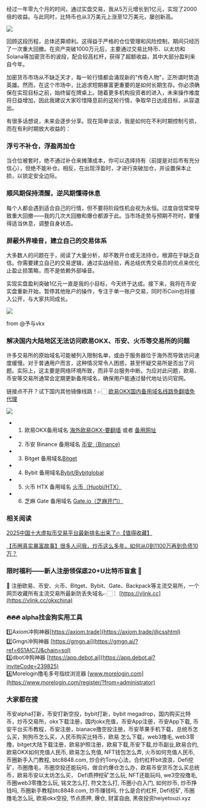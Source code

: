 经过一年零九个月的时间，通过实盘交易，我从5万元增长到1亿元，实现了2000倍的收益。与此同时，比特币也从3万美元上涨至12万美元，屡创新高。

[![](https://307e939.webp.li/67aae5f153b6d183.jpg)](https://btc8848.com/top-10-exchanges)

回顾这段历程，总体还算顺利。这得益于严格的仓位管理和风险控制，期间只经历了一次重大回撤。在资产突破1000万元后，主要通过交易比特币、以太坊和Solana等加密货币的波段，配合较高杠杆，获得了超额收益，其中大部分盈利来自今年。

加密货币市场从不缺乏天才，每一轮行情都会涌现新的"传奇人物"，正所谓时势造英雄。然而，在这个市场中，比追求短期暴富更重要的是如何长期生存。你必须确保在实现目标之前，始终留在牌桌上。随着更多机构投资者的进入，未来操作难度将日益增加，因此我建议大家珍惜降息前的这轮行情，争取早日达成目标，从容退出。

有很多话想说，未来会逐步分享。现在简单谈谈，我是如何在不利时期控制亏损，而在有利时期放大收益的：

### 浮亏不补仓，浮盈再加仓
当仓位被套时，绝不通过补仓来摊薄成本，你可以选择持有（前提是对后市有充分信心），但绝不能补仓。相反，在出现浮盈时，才进行突破加仓，并设置保本止损，以锁定安全边际。

### 顺风期保持清醒，逆风期懂得休息
每个人都会遇到适合自己的行情，但不要将阶段性机会视为永恒。过度自信常常导致重大回撤——我的几次大回撤和爆仓都源于此。当市场走势与预期不符时，要懂得适当休息，调整自身状态。

### 屏蔽外界噪音，建立自己的交易体系
大多数人的问题在于，阅读了大量分析，却不敢开仓或无法持仓。根源在于缺乏自信。你需要建立自己的交易逻辑，通过实战经验，再总结优秀交易员的优点来优化止盈止损策略，而不是依赖外部噪音。

实现实盘盈利突破1亿元一直是我的小目标，今天终于达成。接下来，我将在币安实盘重新开始，暂停其他账户的操作，专注于单一账户交易，同时币Coin也将接入公开，与大家共同成长。

[![](https://307e939.webp.li/20250714181655805.png)](https://btc8848.com/top-10-exchanges)

from @予与vkx

### 解决国内大陆地区无法访问欧易OKX、币安、火币等交易所的问题
许多交易所的原始域名可能被列入限制名单，或由于服务器位于海外而导致访问速度缓慢。对于普通用户而言，这种情况常令人困惑，甚至怀疑交易所是否出了问题。实际上，这主要是网络环境所致，而非平台服务中断。为应对此问题，欧易、币安等交易所通常会定期更新备用域名，确保用户能通过替代地址访问官网。

链接点不开？试下国内其他镜像线路！👉🏻 [欧易OKX国内备用域名线路免翻墙免代理](https://vlink.cc/okxcn)

[![](https://307e939.webp.li/20250812124552161.png)](https://vlink.cc/okxcn)

- 1. 欧易OKX备用域名 [海外欧易OKX-要翻墙](https://www.okx.com/join/74873351) 或者 [备用网址](https://www.oucnyi.net/zh-hans/join/74873351) 
- 2. 币安 Binance 备用域名 [币安（Binance)](https://accounts.binance.com/zh-CN/register?ref=36457687)
- 3. Bitget 备用域名[Bitget](https://www.bitget.com/zh-CN/referral/register?from=referral&clacCode=VRNEYUTR)
- 4. Bybit 备用域名[Bybit/Bybitglobal](https://www.bybitglobal.com/zh-MY/invite/?ref=VMKORMM)
- 5. 火币 HTX 备用域名 [火币（Huobi/HTX）](https://www.htx.com/invite/zh-cn/1f?invite_code=whf45223)
- 6. 芝麻 Gate 备用域名 [Gate.io（芝麻开门）](https://www.gate.io/zh/signup?ref_type=103&ref=A1ERAQ)

### 相关阅读
[2025中国十大虚拟币交易平台最新排名出来了🔥【值得收藏】](https://btc8848.com/top-10-exchanges/)

[【币圈真实暴富故事】很多人问我，炒币这么多年，如何从0到1100万再到负债10万？](https://heiyetouzi.xyz/biquanstory001/)

### 限时福利——新人注册领保底20+U比特币盲盒 🎁
🎁 注册欧易、币安、火币、Bitget、Bybit、Gate、Backpack等主流交易所，一个网页收藏所有主流交易所最新防丢失域名👉🏻： [https://vlink.cc](https://vlink.cc/okxchina)

### 🔥🔥🔥 alpha找金狗实用工具
1️⃣Axiom冲狗神器[https://axiom.trade](https://axiom.trade/@csshtml)  
2️⃣Gmgn冲狗神器 [https://gmgn.ai](https://gmgn.ai/?ref=6S1AIC7J&chain=sol)  
3️⃣dbot冲狗神器 [https://app.debot.ai](https://app.debot.ai?inviteCode=239825)  
4️⃣Morelogin撸毛多号指纹浏览器 [www.morelogin.com](https://www.morelogin.com/register/?from=administrator)  

### 大家都在搜
币安alpha打新，币安打新空投，bybit打新，bybit megadrop，国内购买比特币，炒币交易所，okx下载注册，国内okx充值，币安App注册，币安App下载, 币安平台买币教程，币安注册，bianace撸空投注册，币安苹果手机下载，总统币怎么买，狗狗币怎么买，人民币购买比特币，欧易 怎么下载，web3撸毛, web3零撸，bitget大陆下载注册，欧易护照注册，欧易下载,币安下载,炒币副业,欧易合约, 欧易OKX如何充值人民币, 欧易怎么充值, NFT钱包怎么弄, 火币如何充值人民币, 币圈新手入门教程, btc8848.com, 炒合约Tony心法，合约杠杆bit浪浪，Defi挖矿，币圈撸毛，币圈空投还能玩吗，做合约爆仓怎么办，欧易币安货币怎么买总统币，欧易币安以太坊怎么买， Defi质押挖矿怎么玩, NFT还能玩吗, we3空投撸毛, 币圈web3零撸怎么玩, 铭文怎么打, 符文怎么打, 币圈小白入门, 如何炒币, 炒币挣钱吗, 币圈新手教程btc8848.com, 炒币赚钱吗, 什么是合约杠杆, Defi挖矿, 币圈撸毛怎么玩, 欧易okx空投, 节点质押, 爆仓, 财富自由, 黑夜投资heiyetouzi.xyz